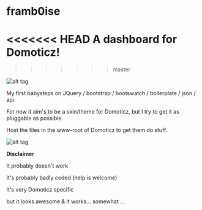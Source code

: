 framb0ise
=========

<<<<<<< HEAD
A dashboard for Domoticz!
=======
>>>>>>> master

![alt tag](https://raw.github.com/safi78/framb0ise/master/screenshots/dashboard.png)


My first babysteps on JQuery / bootstrap / bootswatch / boilerplate / json / api

For now it aim's to be a skin/theme for Domoticz, but I try to get it as pluggable as possible.

Host the files in the www-root of Domoticz to get them do stuff.

![alt tag](https://raw.github.com/safi78/framb0ise/master/screenshots/temperature.png)

**Disclaimer**

It probably doesn't work

It's probably badly coded (help is welcome)

It's very Domoticz specific

but it looks awesome & it works... somewhat ...
